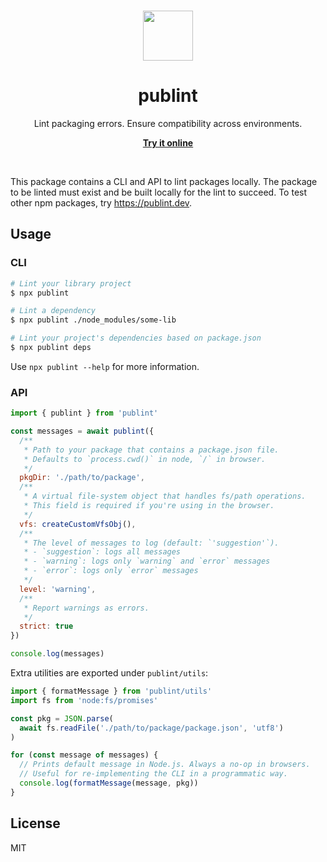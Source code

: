 <br>

<p align="center">
  <img src="https://user-images.githubusercontent.com/34116392/172312754-0407aeaa-d7a6-4ada-8bc0-ea80bc314f5f.svg" height="80">
</p>

<h1 align="center">
  publint
</h1>

<p align="center">
  Lint packaging errors. Ensure compatibility across environments.
</p>

<p align="center">
  <a href="https://publint.dev">
    <strong>Try it online</strong>
  </a>
</p>

<br>

This package contains a CLI and API to lint packages locally. The package to be linted must exist and be built locally for the lint to succeed. To test other npm packages, try https://publint.dev.

## Usage

### CLI

```bash
# Lint your library project
$ npx publint

# Lint a dependency
$ npx publint ./node_modules/some-lib

# Lint your project's dependencies based on package.json
$ npx publint deps
```

Use `npx publint --help` for more information.

### API

```js
import { publint } from 'publint'

const messages = await publint({
  /**
   * Path to your package that contains a package.json file.
   * Defaults to `process.cwd()` in node, `/` in browser.
   */
  pkgDir: './path/to/package',
  /**
   * A virtual file-system object that handles fs/path operations.
   * This field is required if you're using in the browser.
   */
  vfs: createCustomVfsObj(),
  /**
   * The level of messages to log (default: `'suggestion'`).
   * - `suggestion`: logs all messages
   * - `warning`: logs only `warning` and `error` messages
   * - `error`: logs only `error` messages
   */
  level: 'warning',
  /**
   * Report warnings as errors.
   */
  strict: true
})

console.log(messages)
```

Extra utilities are exported under `publint/utils`:

```js
import { formatMessage } from 'publint/utils'
import fs from 'node:fs/promises'

const pkg = JSON.parse(
  await fs.readFile('./path/to/package/package.json', 'utf8')
)

for (const message of messages) {
  // Prints default message in Node.js. Always a no-op in browsers.
  // Useful for re-implementing the CLI in a programmatic way.
  console.log(formatMessage(message, pkg))
}
```

## License

MIT
